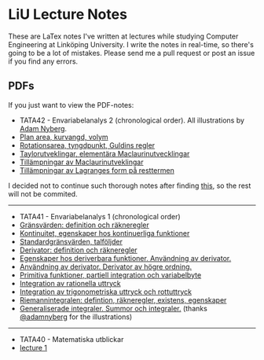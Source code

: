 # LiU Lecture Notes
These are LaTex notes I've written at lectures while studying Computer Engineering at Linköping University.
I write the notes in real-time, so there's going to be a lot of mistakes. Please send me a pull request or post an issue if you find any errors.

## PDFs
If you just want to view the PDF-notes:

* TATA42 - Envariabelanalys 2 (chronological order). All illustrations by [Adam Nyberg](https://github.com/adamnyberg).
 * [Plan area, kurvangd, volym](http://github.com/DanielRapp/lecture-notes/raw/master/TATA42/1lecture/lecture.pdf)
 * [Rotationsarea, tyngdpunkt, Guldins regler](http://github.com/DanielRapp/lecture-notes/raw/master/TATA42/2lecture/lecture.pdf)
 * [Taylorutveklingar, elementära Maclaurinutvecklingar](http://github.com/DanielRapp/lecture-notes/raw/master/TATA42/3lecture/lecture.pdf)
 * [Tillämpningar av Maclaurinutveklingar](http://github.com/DanielRapp/lecture-notes/raw/master/TATA42/4lecture/lecture.pdf)
 * [Tillämpningar av Lagranges form på resttermen](http://github.com/DanielRapp/lecture-notes/raw/master/TATA42/5lecture/lecture.pdf)

I decided not to continue such thorough notes after finding [this](http://www.mai.liu.se/~tosjo/kurser/TATA42/), so the rest will not be commited.

---

* TATA41 - Envariabelanalys 1 (chronological order)
 * [Gränsvärden: definition och räkneregler](http://github.com/DanielRapp/lecture-notes/raw/master/TATA41/1lecture/lecture.pdf)
 * [Kontinuitet, egenskaper hos kontinuerliga funktioner](http://github.com/DanielRapp/lecture-notes/raw/master/TATA41/2lecture/lecture.pdf)
 * [Standardgränsvärden, talföljder](http://github.com/DanielRapp/lecture-notes/raw/master/TATA41/3lecture/lecture.pdf)
 * [Derivator: definition och räkneregler](http://github.com/DanielRapp/lecture-notes/raw/master/TATA41/4lecture/lecture.pdf)
 * [Egenskaper hos deriverbara funktioner. Användning av derivator.](http://github.com/DanielRapp/lecture-notes/raw/master/TATA41/5lecture/lecture.pdf)
 * [Användning av derivator. Derivator av högre ordning.](http://github.com/DanielRapp/lecture-notes/raw/master/TATA41/6lecture/lecture.pdf)
 * [Primitiva funktioner, partiell integration och variabelbyte](http://github.com/DanielRapp/lecture-notes/raw/master/TATA41/7lecture/lecture.pdf)
 * [Integration av rationella uttryck](http://github.com/DanielRapp/lecture-notes/raw/master/TATA41/8lecture/lecture.pdf)
 * [Integration av trigonometriska uttryck och rottuttryck](http://github.com/DanielRapp/lecture-notes/raw/master/TATA41/9lecture/lecture.pdf)
 * [Riemannintegralen: defintion, räkneregler, existens, egenskaper](http://github.com/DanielRapp/lecture-notes/raw/master/TATA41/10lecture/lecture.pdf)
 * [Generaliserade integraler. Summor och integraler.](http://github.com/DanielRapp/lecture-notes/raw/master/TATA41/11lecture/lecture.pdf) (thanks [@adamnyberg](https://github.com/adamnyberg) for the illustrations)

---

* TATA40 - Matematiska utblickar
 * [lecture 1](http://github.com/DanielRapp/lecture-notes/raw/master/TATA40/1lecture/lecture.pdf)
